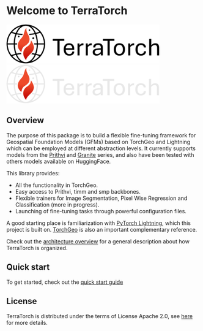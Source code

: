 # Welcome to TerraTorch
<img src="figs/logo.png#only-light" alt="TerraTorch"  width="400"/>
<img src="figs/logo_grey.png#only-dark" alt="TerraTorch"  width="400"/>

## Overview

The purpose of this package is to build a flexible fine-tuning framework for Geospatial Foundation Models (GFMs) based on TorchGeo and Lightning
which can be employed at different abstraction levels. It currently supports models from the
[Prithvi](https://huggingface.co/ibm-nasa-geospatial)
and [Granite](https://huggingface.co/ibm-granite/granite-geospatial-land-surface-temperature) series, and also have been tested with others models available on HuggingFace. 

This library provides:

- All the functionality in TorchGeo.
- Easy access to Prithvi, timm and smp backbones.
- Flexible trainers for Image Segmentation, Pixel Wise Regression and Classification (more in progress).
- Launching of fine-tuning tasks through powerful configuration files.

A good starting place is familiarization with [PyTorch Lightning](https://lightning.ai/docs/pytorch/stable/), which this project is built on. 
[TorchGeo](https://torchgeo.readthedocs.io/en/stable/) is also an important complementary reference. 

Check out the [architecture overview](architecture.md) for a general description about how TerraTorch is
organized. 

## Quick start

To get started, check out the [quick start guide](quick_start.md)

## License
TerraTorch is distributed under the terms of License Apache 2.0, see [here](license.md) for more details. 
